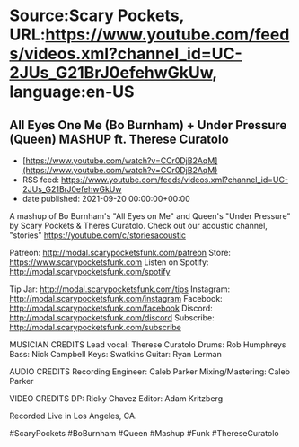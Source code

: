 # Source:Scary Pockets, URL:https://www.youtube.com/feeds/videos.xml?channel_id=UC-2JUs_G21BrJ0efehwGkUw, language:en-US

## All Eyes One Me (Bo Burnham) + Under Pressure (Queen) MASHUP ft. Therese Curatolo
 - [https://www.youtube.com/watch?v=CCr0DjB2AqM](https://www.youtube.com/watch?v=CCr0DjB2AqM)
 - RSS feed: https://www.youtube.com/feeds/videos.xml?channel_id=UC-2JUs_G21BrJ0efehwGkUw
 - date published: 2021-09-20 00:00:00+00:00

A mashup of Bo Burnham's "All Eyes on Me" and Queen's "Under Pressure" by Scary Pockets & Theres Curatolo.
Check out our acoustic channel, "stories" https://youtube.com/c/storiesacoustic

Patreon: http://modal.scarypocketsfunk.com/patreon
Store: https://www.scarypocketsfunk.com
Listen on Spotify: http://modal.scarypocketsfunk.com/spotify

Tip Jar: http://modal.scarypocketsfunk.com/tips
Instagram: http://modal.scarypocketsfunk.com/instagram
Facebook: http://modal.scarypocketsfunk.com/facebook
Discord: http://modal.scarypocketsfunk.com/discord
Subscribe: http://modal.scarypocketsfunk.com/subscribe

MUSICIAN CREDITS
Lead vocal: Therese Curatolo
Drums: Rob Humphreys
Bass: Nick Campbell
Keys: Swatkins
Guitar: Ryan Lerman

AUDIO CREDITS
Recording Engineer: Caleb Parker
Mixing/Mastering: Caleb Parker

VIDEO CREDITS
DP: Ricky Chavez
Editor: Adam Kritzberg

Recorded Live in Los Angeles, CA.

#ScaryPockets #BoBurnham #Queen #Mashup #Funk #ThereseCuratolo

